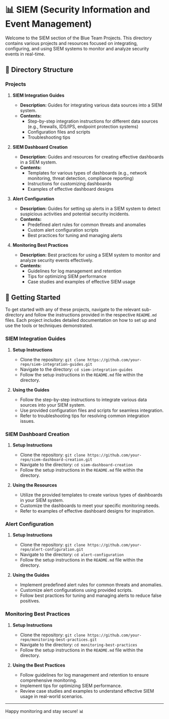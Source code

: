 # 📊 SIEM (Security Information and Event Management)

Welcome to the SIEM section of the Blue Team Projects. This directory contains various projects and resources focused on integrating, configuring, and using SIEM systems to monitor and analyze security events in real-time.

## 📁 Directory Structure

### Projects

1. **SIEM Integration Guides**
   - **Description:** Guides for integrating various data sources into a SIEM system.
   - **Contents:**
     - Step-by-step integration instructions for different data sources (e.g., firewalls, IDS/IPS, endpoint protection systems)
     - Configuration files and scripts
     - Troubleshooting tips

2. **SIEM Dashboard Creation**
   - **Description:** Guides and resources for creating effective dashboards in a SIEM system.
   - **Contents:**
     - Templates for various types of dashboards (e.g., network monitoring, threat detection, compliance reporting)
     - Instructions for customizing dashboards
     - Examples of effective dashboard designs

3. **Alert Configuration**
   - **Description:** Guides for setting up alerts in a SIEM system to detect suspicious activities and potential security incidents.
   - **Contents:**
     - Predefined alert rules for common threats and anomalies
     - Custom alert configuration scripts
     - Best practices for tuning and managing alerts

4. **Monitoring Best Practices**
   - **Description:** Best practices for using a SIEM system to monitor and analyze security events effectively.
   - **Contents:**
     - Guidelines for log management and retention
     - Tips for optimizing SIEM performance
     - Case studies and examples of effective SIEM usage

## 🚀 Getting Started

To get started with any of these projects, navigate to the relevant sub-directory and follow the instructions provided in the respective `README.md` files. Each project includes detailed documentation on how to set up and use the tools or techniques demonstrated.

### SIEM Integration Guides

1. **Setup Instructions**
   - Clone the repository: `git clone https://github.com/your-repo/siem-integration-guides.git`
   - Navigate to the directory: `cd siem-integration-guides`
   - Follow the setup instructions in the `README.md` file within the directory.

2. **Using the Guides**
   - Follow the step-by-step instructions to integrate various data sources into your SIEM system.
   - Use provided configuration files and scripts for seamless integration.
   - Refer to troubleshooting tips for resolving common integration issues.

### SIEM Dashboard Creation

1. **Setup Instructions**
   - Clone the repository: `git clone https://github.com/your-repo/siem-dashboard-creation.git`
   - Navigate to the directory: `cd siem-dashboard-creation`
   - Follow the setup instructions in the `README.md` file within the directory.

2. **Using the Resources**
   - Utilize the provided templates to create various types of dashboards in your SIEM system.
   - Customize the dashboards to meet your specific monitoring needs.
   - Refer to examples of effective dashboard designs for inspiration.

### Alert Configuration

1. **Setup Instructions**
   - Clone the repository: `git clone https://github.com/your-repo/alert-configuration.git`
   - Navigate to the directory: `cd alert-configuration`
   - Follow the setup instructions in the `README.md` file within the directory.

2. **Using the Guides**
   - Implement predefined alert rules for common threats and anomalies.
   - Customize alert configurations using provided scripts.
   - Follow best practices for tuning and managing alerts to reduce false positives.

### Monitoring Best Practices

1. **Setup Instructions**
   - Clone the repository: `git clone https://github.com/your-repo/monitoring-best-practices.git`
   - Navigate to the directory: `cd monitoring-best-practices`
   - Follow the setup instructions in the `README.md` file within the directory.

2. **Using the Best Practices**
   - Follow guidelines for log management and retention to ensure comprehensive monitoring.
   - Implement tips for optimizing SIEM performance.
   - Review case studies and examples to understand effective SIEM usage in real-world scenarios.

---

Happy monitoring and stay secure! 📊
